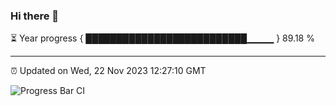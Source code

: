 ### Hi there 👋

⏳ Year progress { ██████████████████████████▁▁▁▁ } 89.18 %

---

⏰ Updated on Wed, 22 Nov 2023 12:27:10 GMT

![Progress Bar CI](https://github.com/liununu/liununu/workflows/Progress%20Bar%20CI/badge.svg)
